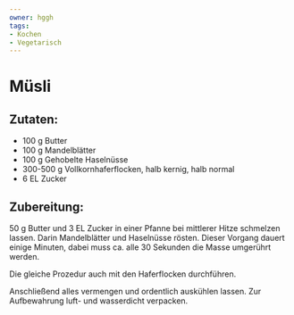 ```yaml
---
owner: hggh
tags:
- Kochen
- Vegetarisch
---
```

Müsli
=====

Zutaten:
--------
 * 100&nbsp;g Butter
 * 100&nbsp;g Mandelblätter
 * 100&nbsp;g Gehobelte Haselnüsse
 * 300-500&nbsp;g Vollkornhaferflocken, halb kernig, halb normal
 * 6&nbsp;EL Zucker

Zubereitung:
------------
50&nbsp;g Butter und 3&nbsp;EL Zucker in einer Pfanne bei mittlerer Hitze schmelzen lassen. Darin Mandelblätter und Haselnüsse rösten. Dieser Vorgang dauert einige Minuten, dabei muss ca. alle 30&nbsp;Sekunden die Masse umgerührt werden.

Die gleiche Prozedur auch mit den Haferflocken durchführen.

Anschließend alles vermengen und ordentlich auskühlen lassen. Zur Aufbewahrung luft- und wasserdicht verpacken.
